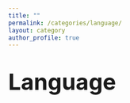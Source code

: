 ```yaml
---
title: ""
permalink: /categories/language/
layout: category
author_profile: true
---
```


# <span style="font-size: 45px">Language</span>




